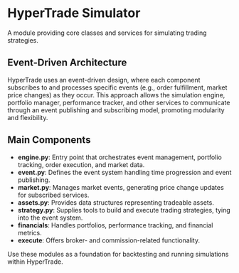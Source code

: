 # HyperTrade Simulator

A module providing core classes and services for simulating trading strategies.

## Event-Driven Architecture

HyperTrade uses an event-driven design, where each component subscribes to and
processes specific events (e.g., order fulfillment, market price changes) as
they occur. This approach allows the simulation engine, portfolio manager,
performance tracker, and other services to communicate through an event
publishing and subscribing model, promoting modularity and flexibility.

## Main Components

- **engine.py**: Entry point that orchestrates event management, portfolio
  tracking, order execution, and market data.
- **event.py**: Defines the event system handling time progression and event
  publishing.
- **market.py**: Manages market events, generating price change updates for
  subscribed services.
- **assets.py**: Provides data structures representing tradeable assets.
- **strategy.py**: Supplies tools to build and execute trading strategies, tying
  into the event system.
- **financials**: Handles portfolios, performance tracking, and financial
  metrics.
- **execute**: Offers broker- and commission-related functionality.

Use these modules as a foundation for backtesting and running simulations within
HyperTrade.
